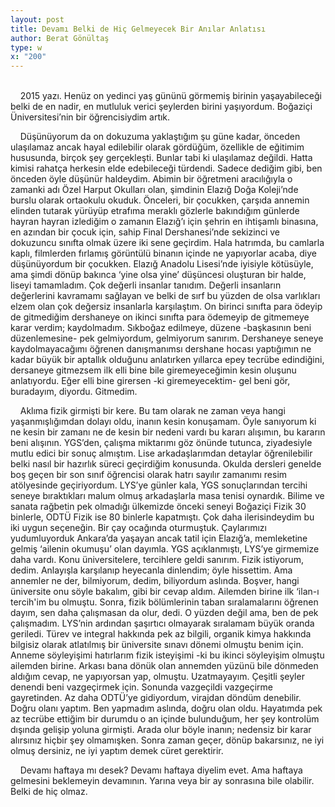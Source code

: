 ```yaml
---
layout: post
title: Devamı Belki de Hiç Gelmeyecek Bir Anılar Anlatısı
author: Berat Gönültaş
type: w
x: "200"
---
```

<br/>
&nbsp;&nbsp;&nbsp;&nbsp;2015 yazı. Henüz on yedinci yaş gününü görmemiş birinin yaşayabileceği belki de en nadir, en mutluluk verici şeylerden birini yaşıyordum. Boğaziçi Üniversitesi’nin bir öğrencisiydim artık.

&nbsp;&nbsp;&nbsp;&nbsp;Düşünüyorum da on dokuzuma yaklaştığım şu güne kadar, önceden ulaşılamaz ancak hayal edilebilir olarak gördüğüm, özellikle de eğitimim hususunda, birçok şey gerçekleşti. Bunlar tabi ki ulaşılamaz değildi. Hatta kimisi rahatça herkesin elde edebileceği türdendi. Sadece dediğim gibi, ben önceden öyle düşünür haldeydim. Abimin bir öğretmeni aracılığıyla o zamanki adı Özel Harput Okulları olan, şimdinin Elazığ Doğa Koleji’nde burslu olarak ortaokulu okuduk. Önceleri, bir çocukken, çarşıda annemin elinden tutarak yürüyüp etrafıma meraklı gözlerle bakındığım günlerde hayran hayran izlediğim o zamanın Elazığ’ı için şehrin en ihtişamlı binasına, en azından bir çocuk için, sahip Final Dershanesi’nde sekizinci ve dokuzuncu sınıfta olmak üzere iki sene geçirdim. Hala hatrımda, bu camlarla kaplı, filmlerden fırlamış görüntülü binanın içinde ne yapıyorlar acaba, diye düşünüyordum bir çocukken. Elazığ Anadolu Lisesi’nde iyisiyle kötüsüyle, ama şimdi dönüp bakınca ‘yine olsa yine’ düşüncesi oluşturan bir halde, liseyi tamamladım. Çok değerli insanlar tanıdım. Değerli insanların değerlerini kavramamı sağlayan ve belki de sırf bu yüzden de olsa varlıkları elzem olan çok değersiz insanlarla karşılaştım. On birinci sınıfta para ödeyip de gitmediğim dershaneye on ikinci sınıfta para ödemeyip de gitmemeye karar verdim; kaydolmadım. Sıkboğaz edilmeye, düzene -başkasının beni düzenlemesine- pek gelmiyordum, gelmiyorum sanırım. Dershaneye seneye kaydolmayacağımı öğrenen danışmanımsı dershane hocası yaptığımın ne kadar büyük bir aptallık olduğunu anlatırken yıllarca epey tecrübe edindiğini, dersaneye gitmezsem ilk elli bine bile giremeyeceğimin kesin oluşunu anlatıyordu. Eğer elli bine girersen -ki giremeyecektim- gel beni gör, buradayım, diyordu. Gitmedim.

&nbsp;&nbsp;&nbsp;&nbsp;Aklıma fizik girmişti bir kere. Bu tam olarak ne zaman veya hangi yaşanmışlığımdan dolayı oldu, inanın kesin konuşamam. Öyle sanıyorum ki ne kesin bir zamanı ne de kesin bir nedeni vardı bu kararı alışımın, bu kararın beni alışının. YGS’den, çalışma miktarımı göz önünde tutunca, ziyadesiyle mutlu edici bir sonuç almıştım. Lise arkadaşlarımdan detaylar öğrenilebilir belki nasıl bir hazırlık süreci geçirdiğim konusunda. Okulda dersleri genelde boş geçen bir son sınıf öğrencisi olarak hatrı sayılır zamanımı resim atölyesinde geçiriyordum. LYS’ye günler kala, YGS sonuçlarından tercihi seneye bıraktıkları malum olmuş arkadaşlarla masa tenisi oynardık. Bilime ve sanata rağbetin pek olmadığı ülkemizde önceki seneyi Boğaziçi Fizik 30 binlerle, ODTÜ Fizik ise 80 binlerle kapatmıştı. Çok daha ilerisindeydim bu iki uygun seçeneğin. Bir çay ocağında oturmuştuk. Çaylarımızı yudumluyorduk Ankara’da yaşayan ancak tatil için Elazığ’a, memleketine gelmiş ‘ailenin okumuşu’ olan dayımla. YGS açıklanmıştı, LYS’ye girmemize daha vardı. Konu üniversitelere, tercihlere geldi sanırım. Fizik istiyorum, dedim. Anlayışla karşılanıp heyecanla dinlendim; öyle hissettim. Ama annemler ne der, bilmiyorum, dedim, biliyordum aslında. Boşver, hangi üniversite onu söyle bakalım, gibi bir cevap aldım. Ailemden birine ilk ‘ilan-ı tercih'im bu olmuştu. Sonra, fizik bölümlerinin taban sıralamalarını öğrenen dayım, sen daha çalışmasan da olur, dedi. O yüzden değil ama, ben de pek çalışmadım. LYS’nin ardından şaşırtıcı olmayarak sıralamam büyük oranda geriledi. Türev ve integral hakkında pek az bilgili, organik kimya hakkında bilgisiz olarak atlatılmış bir üniversite sınavı dönemi olmuştu benim için. Anneme söyleyişimi hatırlarım fizik isteyişimi -ki bu ikinci söyleyişim olmuştu ailemden birine. Arkası bana dönük olan annemden yüzünü bile dönmeden aldığım cevap, ne yapıyorsan yap, olmuştu. Uzatmayayım. Çeşitli şeyler denendi beni vazgeçirmek için. Sonunda vazgeçildi vazgeçirme gayretinden. Az daha ODTÜ’ye gidiyordum, virajdan döndüm denebilir. Doğru olanı yaptım. Ben yapmadım aslında, doğru olan oldu. Hayatımda pek az tecrübe ettiğim bir durumdu o an içinde bulunduğum, her şey kontrolüm dışında gelişip yoluna girmişti. Arada olur böyle inanın; nedensiz bir karar alırsınız hiçbir şey olmamışken. Sonra zaman geçer, dönüp bakarsınız, ne iyi olmuş dersiniz, ne iyi yaptım demek cüret gerektirir.

&nbsp;&nbsp;&nbsp;&nbsp;Devamı haftaya mı desek? Devamı haftaya diyelim evet. Ama haftaya gelmesini beklemeyin devamının. Yarına veya bir ay sonrasına bile olabilir. Belki de hiç olmaz.
